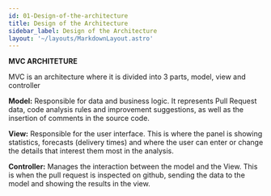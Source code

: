 ```yaml
---
id: 01-Design-of-the-architecture
title: Design of the Architecture
sidebar_label: Design of the Architecture
layout: '~/layouts/MarkdownLayout.astro'
---
```


**MVC ARCHITETURE**

MVC is an architecture where it is divided into 3 parts, model, view and controller

**Model:** Responsible for data and business logic. It represents Pull Request data, code analysis rules and improvement suggestions, as well as the insertion of comments in the source code.

**View:** Responsible for the user interface. This is where the panel is showing statistics, forecasts (delivery times) and where the user can enter or change the details that interest them most in the analysis.

**Controller:** Manages the interaction between the model and the View. This is when the pull request is inspected on github, sending the data to the model and showing the results in the view.
